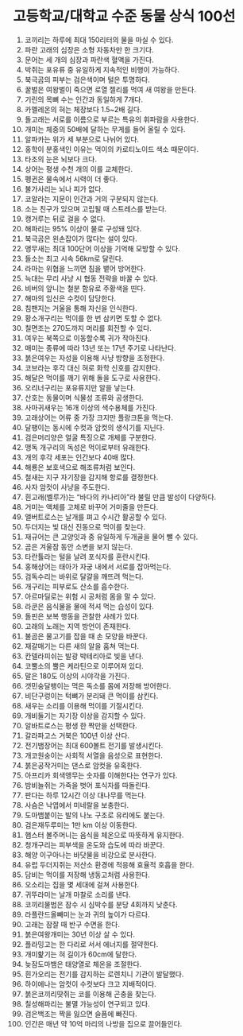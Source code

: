 # 고등학교/대학교 수준 동물 상식 100선

1. 코끼리는 하루에 최대 150리터의 물을 마실 수 있다.  
2. 파란 고래의 심장은 소형 자동차만 한 크기다.  
3. 문어는 세 개의 심장과 파란색 혈액을 가진다.  
4. 박쥐는 포유류 중 유일하게 지속적인 비행이 가능하다.  
5. 북극곰의 피부는 검은색이며 털은 투명하다.  
6. 꿀벌은 여왕벌이 죽으면 로열 젤리를 먹여 새 여왕을 만든다.  
7. 기린의 목뼈 수는 인간과 동일하게 7개다.  
8. 카멜레온의 혀는 체장보다 1.5~2배 길다.  
9. 돌고래는 서로를 이름으로 부르는 특유의 휘파람을 사용한다.  
10. 개미는 체중의 50배에 달하는 무게를 들어 올릴 수 있다.  
11. 알파카는 위가 세 부분으로 나뉘어 있다.  
12. 홍학이 분홍색인 이유는 먹이의 카로티노이드 색소 때문이다.  
13. 타조의 눈은 뇌보다 크다.  
14. 상어는 평생 수천 개의 이를 교체한다.  
15. 펭귄은 물속에서 시력이 더 좋다.  
16. 불가사리는 뇌나 피가 없다.  
17. 코알라는 지문이 인간과 거의 구분되지 않는다.  
18. 소는 친구가 있으며 고립될 때 스트레스를 받는다.  
19. 캥거루는 뒤로 걸을 수 없다.  
20. 해파리는 95% 이상이 물로 구성돼 있다.  
21. 북극곰은 왼손잡이가 많다는 설이 있다.  
22. 앵무새는 최대 100단어 이상을 기억해 모방할 수 있다.  
23. 들소는 최고 시속 56km로 달린다.  
24. 라마는 위협을 느끼면 침을 뱉어 방어한다.  
25. 늑대는 무리 사냥 시 협동 전략을 바꿀 수 있다.  
26. 비버의 앞니는 철분 함유로 주황색을 띤다.  
27. 해마의 임신은 수컷이 담당한다.  
28. 침팬지는 거울을 통해 자신을 인식한다.  
29. 황소개구리는 먹이를 한 번 삼키면 토할 수 없다.  
30. 칠면조는 270도까지 머리를 회전할 수 있다.  
31. 여우는 북쪽으로 이동할수록 귀가 작아진다.  
32. 매미는 종류에 따라 13년 또는 17년 주기로 나타난다.  
33. 붉은여우는 자성을 이용해 사냥 방향을 조정한다.  
34. 코브라는 후각 대신 혀로 화학 신호를 감지한다.  
35. 해달은 먹이를 깨기 위해 돌을 도구로 사용한다.  
36. 오리너구리는 포유류지만 알을 낳는다.  
37. 산호는 동물이며 식물성 조류와 공생한다.  
38. 사마귀새우는 16개 이상의 색수용체를 가진다.  
39. 고래상어는 어류 중 가장 크지만 플랑크톤을 먹는다.  
40. 달팽이는 동시에 수컷과 암컷의 생식기를 지닌다.  
41. 검은머리양은 얼굴 특징으로 개체를 구분한다.  
42. 맹독 개구리의 독성은 먹이로부터 유래한다.  
43. 개의 후각 세포는 인간보다 40배 많다.  
44. 해룡은 보호색으로 해조류처럼 보인다.  
45. 철새는 지구 자기장을 감지해 항로를 결정한다.  
46. 사자 암컷이 사냥을 주도한다.  
47. 흰고래(벨루가)는 “바다의 카나리아”라 불릴 만큼 발성이 다양하다.  
48. 거미는 액체를 고체로 바꾸어 거미줄을 만든다.  
49. 앨버트로스는 날개를 펴고 수시간 활공할 수 있다.  
50. 두더지는 빛 대신 진동으로 먹이를 찾는다.  
51. 재규어는 큰 고양잇과 중 유일하게 두개골을 물어 뺄 수 있다.  
52. 곰은 겨울잠 동안 소변을 보지 않는다.  
53. 타란튤라는 털을 날려 포식자를 혼란시킨다.  
54. 홍해상어는 태아가 자궁 내에서 서로를 잡아먹는다.  
55. 검독수리는 바위로 달걀을 깨뜨려 먹는다.  
56. 개구리는 피부로도 산소를 흡수한다.  
57. 아르마딜로는 위험 시 공처럼 몸을 말 수 있다.  
58. 라쿤은 음식물을 물에 적셔 먹는 습성이 있다.  
59. 돌핀은 보복 행동을 관찰한 사례가 있다.  
60. 고래의 노래는 지역 방언이 존재한다.  
61. 불곰은 물고기를 잡을 때 손 모양을 바꾼다.  
62. 재갈매기는 다른 새의 알을 훔쳐 먹는다.  
63. 칸델라피쉬는 발광 박테리아로 빛을 낸다.  
64. 코뿔소의 뿔은 케라틴으로 이루어져 있다.  
65. 말은 180도 이상의 시야각을 가진다.  
66. 갯민숭달팽이는 먹은 독소를 몸에 저장해 방어한다.  
67. 비단구렁이는 턱뼈가 분리돼 큰 먹이를 삼킨다.  
68. 새우는 소리를 이용해 먹이를 기절시킨다.  
69. 개비둘기는 자기장 이상을 감지할 수 있다.  
70. 알바트로스는 평생 한 짝만을 선택한다.  
71. 갈라파고스 거북은 100년 이상 산다.  
72. 전기뱀장어는 최대 600볼트 전기를 발생시킨다.  
73. 개코원숭이는 사회적 서열을 음성으로 표현한다.  
74. 붉은공작거미는 댄스로 암컷을 유혹한다.  
75. 아프리카 회색앵무는 숫자를 이해한다는 연구가 있다.  
76. 밤비늘쥐는 가죽을 벗어 포식자를 따돌린다.  
77. 판다는 하루 12시간 이상 대나무를 먹는다.  
78. 사슴은 낙엽에서 미네랄을 보충한다.  
79. 도마뱀붙이는 발의 나노 구조로 유리에도 붙는다.  
80. 검은재두루미는 1만 km 이상 이동한다.  
81. 햄스터 볼주머니는 음식을 체온으로 따뜻하게 유지한다.  
82. 청개구리는 피부색을 온도와 습도에 따라 바꾼다.  
83. 해양 이구아나는 바닷물을 비강으로 분사한다.  
84. 유럽 두더지쥐는 저산소 환경에 적응해 효율적 호흡을 한다.  
85. 담비는 먹이를 저장해 냉동고처럼 사용한다.  
86. 오소리는 집을 몇 세대에 걸쳐 사용한다.  
87. 귀뚜라미는 날개 마찰로 소리를 낸다.  
88. 코끼리물범은 잠수 시 심박수를 분당 4회까지 낮춘다.  
89. 라플란드올빼미는 눈과 귀의 높이가 다르다.  
90. 고래는 잠잘 때 반구 수면을 한다.  
91. 붉은여왕개미는 30년 이상 살 수 있다.  
92. 플라밍고는 한 다리로 서서 에너지를 절약한다.  
93. 개미핥기는 혀 길이가 60cm에 달한다.  
94. 늦잠도마뱀은 태양열로 체온을 조절한다.  
95. 흰가오리는 전기를 감지하는 로렌치니 기관이 발달했다.  
96. 하이에나는 암컷이 수컷보다 크고 지배적이다.  
97. 붉은코끼리땃쥐는 코를 이용해 곤충을 찾는다.  
98. 칠성해파리는 불멸 가능성이 연구되고 있다.  
99. 검은백조는 짝을 잃으면 슬픔에 빠진다.  
100. 인간은 매년 약 10억 마리의 나방을 집으로 끌어들인다.